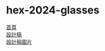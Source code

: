 # hex-2024-glasses

[首頁](https://xu3clayu83ire.github.io/hex-2024-glasses)  
[設計稿](https://xd.adobe.com/view/5b20cbc4-5c64-4b67-814e-633b078a8cd4-0e73/)  
[設計稿圖片](https://github.com/hexschool/2022-web-layout-training/tree/main/week3-4)
